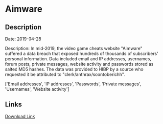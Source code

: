 # Aimware

## Description

Date: 2019-04-28

Description:
In mid-2019, the video game cheats website &quot;Aimware&quot; suffered a data breach that exposed hundreds of thousands of subscribers' personal information. Data included email and IP addresses, usernames, forum posts, private messages, website activity and passwords stored as salted MD5 hashes. The data was provided to HIBP by a source who requested it be attributed to &quot;clerk/anthrax/soontoberichh&quot;.


['Email addresses', 'IP addresses', 'Passwords', 'Private messages', 'Usernames', 'Website activity']

## Links

[Download Link](https://link-to.net/1229997/576.9526339440633/dynamic/?r=YWltd2FyZS5uZXQ=)